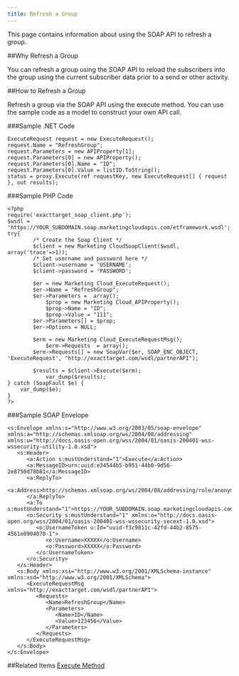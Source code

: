 ```yaml
---
title: Refresh a Group
---
```

<p>This page contains information  about using the SOAP API to refresh a group.</p>

##Why Refresh a Group
<p>You can refresh a group using the SOAP API to reload the subscribers into the group using the current subscriber data prior to a send or other activity.</p>

##How to Refresh a Group
<p>Refresh a group via the SOAP API using the execute method. You can use the sample code as a model to construct your own API call.</p>

###Sample .NET Code 
```
ExecuteRequest request = new ExecuteRequest(); 
request.Name = "RefreshGroup"; 
request.Parameters = new APIProperty[1]; 
request.Parameters[0] = new APIProperty(); 
request.Parameters[0].Name = "ID"; 
request.Parameters[0].Value = listID.ToString();
status = proxy.Execute(ref requestKey, new ExecuteRequest[] { request }, out results);
```
###Sample PHP Code 
```
<?php 
require('exacttarget_soap_client.php');
$wsdl = 'https://YOUR_SUBDOMAIN.soap.marketingcloudapis.com/etframework.wsdl';
try{
        /* Create the Soap Client */
        $client = new Marketing CloudSoapClient($wsdl, array('trace'=>1));
        /* Set username and password here */
        $client->username = 'USERNAME';
        $client->password = 'PASSWORD';
        
        $er = new Marketing Cloud_ExecuteRequest();
        $er->Name = "RefreshGroup";   
        $er->Parameters =  array();
            $prop = new Marketing Cloud_APIProperty();
            $prop->Name = "ID";
            $prop->Value = "111";
        $er->Parameters[] = $prop; 
        $er->Options = NULL;
        
        $erm = new Marketing Cloud_ExecuteRequestMsg();
            $erm->Requests  = array();
        $erm->Requests[] = new SoapVar($er, SOAP_ENC_OBJECT, 'ExecuteRequest', "http://exacttarget.com/wsdl/partnerAPI");        
        
        $results = $client->Execute($erm);  
            var_dump($results);
} catch (SoapFault $e) {
    var_dump($e);
}
?>
```
###Sample SOAP Envelope 
```
<s:Envelope xmlns:s="http://www.w3.org/2003/05/soap-envelope" xmlns:a="http://schemas.xmlsoap.org/ws/2004/08/addressing" xmlns:u="http://docs.oasis-open.org/wss/2004/01/oasis-200401-wss-wssecurity-utility-1.0.xsd">
   <s:Header>
      <a:Action s:mustUnderstand="1">Execute</a:Action>
      <a:MessageID>urn:uuid:e34544b5-b951-44b0-9d56-2e8750d78b81</a:MessageID>
      <a:ReplyTo>
         <a:Address>http://schemas.xmlsoap.org/ws/2004/08/addressing/role/anonymous</a:Address>
      </a:ReplyTo>
      <a:To s:mustUnderstand="1">https://YOUR_SUBDOMAIN.soap.marketingcloudapis.com/Service.asmx</a:To>
      <o:Security s:mustUnderstand="1" xmlns:o="http://docs.oasis-open.org/wss/2004/01/oasis-200401-wss-wssecurity-secext-1.0.xsd">
         <o:UsernameToken u:Id="uuid-f3c9811c-42fd-44b2-8575-4561e0904070-1">
            <o:Username>XXXXX</o:Username>
            <o:Password>XXXXX</o:Password>
         </o:UsernameToken>
      </o:Security>
   </s:Header>
   <s:Body xmlns:xsi="http://www.w3.org/2001/XMLSchema-instance" xmlns:xsd="http://www.w3.org/2001/XMLSchema">
      <ExecuteRequestMsg xmlns="http://exacttarget.com/wsdl/partnerAPI">
         <Requests>
            <Name>RefreshGroup</Name>
            <Parameters>
               <Name>ID</Name>
               <Value>123456</Value>
            </Parameters>
         </Requests>
      </ExecuteRequestMsg>
   </s:Body>
</s:Envelope>
```
##Related Items
[Execute Method](execute.htm)         